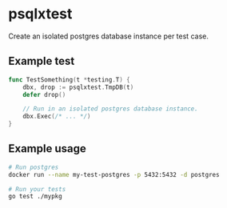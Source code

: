 # psqlxtest

Create an isolated postgres database instance per test case.

## Example test

```go
func TestSomething(t *testing.T) {
	dbx, drop := psqlxtest.TmpDB(t)
	defer drop()

	// Run in an isolated postgres database instance.
	dbx.Exec(/* ... */)
}
```

## Example usage

```sh
# Run postgres
docker run --name my-test-postgres -p 5432:5432 -d postgres

# Run your tests
go test ./mypkg
```

